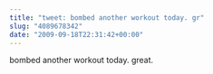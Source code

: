 ```yaml
---
title: "tweet: bombed another workout today. gr"
slug: "4089678342"
date: "2009-09-18T22:31:42+00:00"
---
```

bombed another workout today. great.